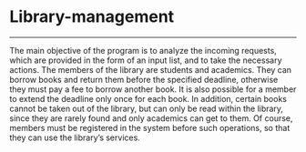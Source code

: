 # Library-management
---
The main objective of the program is to analyze the incoming requests, which are provided in the form of an input list, and to take the necessary actions. The members of the library are students and academics. They can borrow books and return them before the specified deadline, otherwise they must pay a fee to borrow another book. It is also possible for a member to extend the deadline only once for each book. In addition, certain books cannot be taken out of the library, but can only be read within the library, since they are rarely found and only academics can get to them. Of course, members must be registered in the system before such operations, so that they can use the library’s services.
